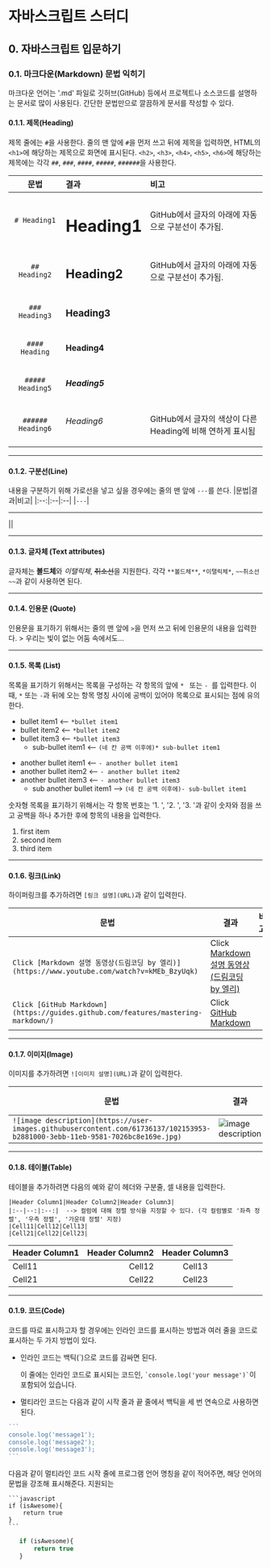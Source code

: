 # 자바스크립트 스터디
## 0. 자바스크립트 입문하기
### 0.1. 마크다운(Markdown) 문법 익히기
마크다운 언어는 '.md' 파일로 깃허브(GitHub) 등에서 프로젝트나 소스코드를 설명하는 문서로 많이 사용된다.
간단한 문법만으로 깔끔하게 문서를 작성할 수 있다.


#### 0.1.1. 제목(Heading)
제목 줄에는 `#`을 사용한다. 줄의 맨 앞에 `#`을 먼저 쓰고 뒤에 제목을 입력하면, HTML의 `<h1>`에 해당하는 제목으로 화면에 표시된다. `<h2>`, `<h3>`, `<h4>`, `<h5>`, `<h6>`에 해당하는 제목에는 각각 `##`, `###`, `####`, `#####`, `######`을 사용한다.

|문법|결과|비고|
|:--:|:--|:--|
|`# Heading1`|<h1>Heading1</h1>|GitHub에서 글자의 아래에 자동으로 구분선이 추가됨.|
|`## Heading2`|<h2>Heading2</h2>|GitHub에서 글자의 아래에 자동으로 구분선이 추가됨.|
|`### Heading3`|<h3>Heading3</h3>||
|`#### Heading`|<h4>Heading4</h4>||
|`##### Heading5`|<h5>Heading5</h5>||
|`###### Heading6`|<h6>Heading6</h6>|GitHub에서 글자의 색상이 다른 Heading에 비해 연하게 표시됨|

---
#### 0.1.2. 구분선(Line)
내용을 구분하기 위해 가로선을 넣고 싶을 경우에는 줄의 맨 앞에 `---`를 쓴다.
|문법|결과|비고|
|:--:|:--|:--|
|`---`|<hr>||

---
#### 0.1.3. 글자체 (Text attributes)
글자체는 **볼드체**와 *이탤릭체*, ~~취소선~~을 지원한다. 각각 `**볼드체**`, `*이탤릭체*`, `~~취소선~~`과 같이 사용하면 된다.

---
#### 0.1.4. 인용문 (Quote)
인용문을 표기하기 위해서는 줄의 맨 앞에 `>`을 먼저 쓰고 뒤에 인용문의 내용을 입력한다.
    > 우리는 빛이 없는 어둠 속에서도...

---
#### 0.1.5. 목록 (List)
목록을 표기하기 위해서는 목록을 구성하는 각 항목의 앞에 `* ` 또는 `- `를 입력한다. 이 때, `*` 또는 `-`과 뒤에 오는 항목 명칭 사이에 공백이 있어야 목록으로 표시되는 점에 유의한다.

* bullet item1 <-- `*bullet item1`
* bullet item2 <-- `*bullet item2`
* bullet item3 <-- `*bullet item3`
    * sub-bullet item1 <-- `(네 칸 공백 이후에)* sub-bullet item1`

- another bullet item1 <-- `- another bullet item1`
- another bullet item2 <-- `- another bullet item2`
- another bullet item3 <-- `- another bullet item3`
    - sub another bullet item1 --> `(네 칸 공백 이후에)- sub-bullet item1`

숫자형 목록을 표기하기 위해서는 각 항목 번호는 '1. ', '2. ', '3. '과 같이 숫자와 점을 쓰고 공백을 하나 추가한 후에 항목의 내용을 입력한다.
  1. first item
  2. second item
  3. third item

---
#### 0.1.6. 링크(Link)
하이퍼링크를 추가하려면 `[링크 설명](URL)`과 같이 입력한다.

|문법|결과|비고|
|--|--|--|
|`Click [Markdown 설명 동영상(드림코딩 by 엘리)](https://www.youtube.com/watch?v=kMEb_BzyUqk)`|Click [Markdown 설명 동영상(드림코딩 by 엘리)](https://www.youtube.com/watch?v=kMEb_BzyUqk)||
|`Click [GitHub Markdown](https://guides.github.com/features/mastering-markdown/)`|Click [GitHub Markdown](https://guides.github.com/features/mastering-markdown/)||

---
#### 0.1.7. 이미지(Image)
이미지를 추가하려면 `![이미지 설명](URL)`과 같이 입력한다.

|문법|결과|비고|
|--|--|--|
|`![image description](https://user-images.githubusercontent.com/61736137/102153953-b2881000-3ebb-11eb-9581-7026bc8e169e.jpg)`|![image description](https://user-images.githubusercontent.com/61736137/102153953-b2881000-3ebb-11eb-9581-7026bc8e169e.jpg)||

---
#### 0.1.8. 테이블(Table)
테이블을 추가하려면 다음의 예와 같이 헤더와 구분줄, 셀 내용을 입력한다.

    |Header Column1|Header Column2|Header Column3|
    |:--|--:|:--:|  --> 컬럼에 대해 정렬 방식을 지정할 수 있다. (각 컬럼별로 '좌측 정렬', '우측 정렬', '가운데 정렬' 지정)
    |Cell11|Cell12|Cell13|
    |Cell21|Cell22|Cell23|

|Header Column1|Header Column2|Header Column3|
|:--|--:|:--:|
|Cell11|Cell12|Cell13|
|Cell21|Cell22|Cell23|

----
#### 0.1.9. 코드(Code)
코드를 따로 표시하고자 할 경우에는 인라인 코드를 표시하는 방법과 여러 줄을 코드로 표시하는 두 가지 방법이 있다.
  * 인라인 코드는 백틱(\`)으로 코드를 감싸면 된다.

    이 줄에는 인라인 코드로 표시되는 코드인, `` `console.log('your message')` ``이 포함되어 있습니다.
    
  * 멀티라인 코드는 다음과 같이 시작 줄과 끝 줄에서 백틱을 세 번 연속으로 사용하면 된다.

  ````javascript
  ```
  console.log('message1');
  console.log('message2');
  console.log('message3');
  ```
  ````
 
다음과 같이 멀티라인 코드 시작 줄에 프로그램 언어 명칭을 같이 적어주면, 해당 언어의 문법을 강조해 표시해준다. 지원되는 

    ```javascript
    if (isAwesome){
        return true
    }
    ```
```javascript
   if (isAwesome){
       return true
   }
```   

